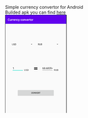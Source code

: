 Simple currency convertor for Android<br>
Builded apk you can find [here](https://github.com/vit6556/currencyConvertor/blob/master/app/release/app-release.apk)<br>
<img width="200" alt="Screenshot" src="AppScreenshot.png">
